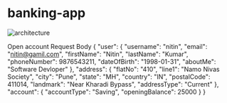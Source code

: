 # banking-app
![architecture](https://github.com/user-attachments/assets/67327d6d-40c1-4dec-a001-ac252187576b)

Open account Request Body
{
  "user": {
    "username": "nitin",
    "email": "nitin@gamil.com",
    "firstName": "Nitin",
    "lastName": "Kumar",
    "phoneNumber": 9876543211,
    "dateOfBirth": "1998-01-31",
    "aboutMe": "Software Devloper"
  },
  "address": {
    "flatNo": "410",
    "line1": "Namo Nivas Society",
    "city": "Pune",
    "state": "MH",
    "country": "IN",
    "postalCode": 411014,
    "landmark": "Near Kharadi Bypass",
    "addressType": "Current"
  },
  "account": {
    "accountType": "Saving",
    "openingBalance": 25000
  }
}

